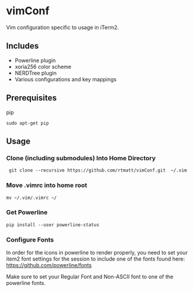 # vimConf
Vim configuration specific to usage in iTerm2.
## Includes
* Powerline plugin
* xoria256 color scheme
* NERDTree plugin
* Various configurations and key mappings

## Prerequisites
pip
```
sudo apt-get pip
```


## Usage
### Clone (including submodules) Into Home Directory
```
 git clone --recursive https://github.com/rtmatt/vimConf.git  ~/.vim
 ```
### Move .vimrc into home root
```
mv ~/.vim/.vimrc ~/
```
### Get Powerline
```
pip install --user powerline-status
```

### Configure Fonts
In order for the icons in powerline to render properly, you need to set your item2 font settings for the session to include one of the fonts found here:
https://github.com/powerline/fonts

Make sure to set your Regular Font and Non-ASCII font to one of the powerline fonts.
